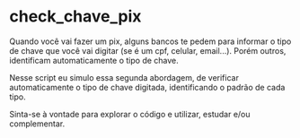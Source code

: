 # check_chave_pix

Quando você vai fazer um pix, alguns bancos te pedem para informar o tipo de chave que você vai digitar (se é um cpf, celular, email...). Porém outros, identificam automaticamente o tipo de chave.

Nesse script eu simulo essa segunda abordagem, de verificar automaticamente o tipo de chave digitada, identificando o padrão de cada tipo.

Sinta-se à vontade para explorar o código e utilizar, estudar e/ou complementar.
